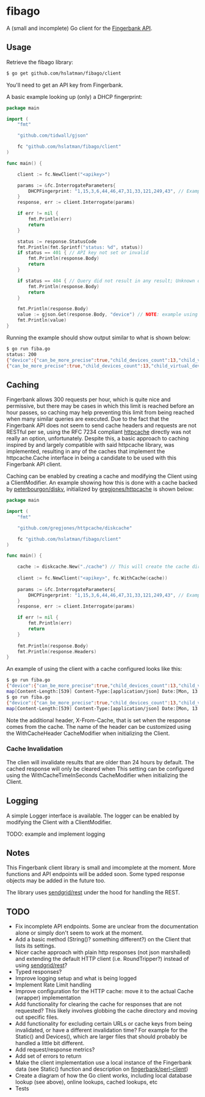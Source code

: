 # fibago

A (small and incomplete) Go client for the [Fingerbank API](https://api.fingerbank.org/).

## Usage

Retrieve the fibago library:

```bash
$ go get github.com/hslatman/fibago/client
```

You'll need to get an API key from Fingerbank.

A basic example looking up (only) a DHCP fingerprint:

```go
package main

import (
	"fmt"

	"github.com/tidwall/gjson"

	fc "github.com/hslatman/fibago/client"
)

func main() {

	client := fc.NewClient("<apikey>")

	params := &fc.InterrogateParameters{
		DHCPFingerprint: "1,15,3,6,44,46,47,31,33,121,249,43", // Example DHCP fingerprint
	}
	response, err := client.Interrogate(params) 

	if err != nil {
		fmt.Println(err)
		return
	}

	status := response.StatusCode
	fmt.Println(fmt.Sprintf("status: %d", status))
	if status == 401 { // API key not set or invalid
		fmt.Println(response.Body)
		return
	}

	if status == 404 { // Query did not result in any result; Unknown device
		fmt.Println(response.Body)
		return
	}

	fmt.Println(response.Body)
	value := gjson.Get(response.Body, "device") // NOTE: example using gjson for extracting values from JSON
	fmt.Println(value)
}
```

Running the example should show output similar to what is shown below:

```bash
$ go run fiba.go
status: 200
{"device":{"can_be_more_precise":true,"child_devices_count":13,"child_virtual_devices_count":5,"created_at":"2014-09-09T15:09:50.000Z","id":1,"name":"Windows OS","parent_id":16879,"parents":[{"created_at":"2017-09-14T18:41:06.000Z","id":16879,"name":"Operating System","parent_id":null,"updated_at":"2020-04-09T06:58:16.000Z","virtual_parent_id":null}],"updated_at":"2020-02-08T07:38:14.000Z","virtual_parent_id":null},"device_name":"Operating System/Windows OS","request_id":"b41dbcb2-11c7-45e3-a08c-6ab72a478c8c","score":87,"version":""}
{"can_be_more_precise":true,"child_devices_count":13,"child_virtual_devices_count":5,"created_at":"2014-09-09T15:09:50.000Z","id":1,"name":"Windows OS","parent_id":16879,"parents":[{"created_at":"2017-09-14T18:41:06.000Z","id":16879,"name":"Operating System","parent_id":null,"updated_at":"2020-04-09T06:58:16.000Z","virtual_parent_id":null}],"updated_at":"2020-02-08T07:38:14.000Z","virtual_parent_id":null}
```

## Caching

Fingerbank allows 300 requests per hour, which is quite nice and permissive, but there may be cases in which this limit is reached before an hour passes, so caching may help preventing this limit from being reached when many similar queries are executed.
Due to the fact that the Fingerbank API does not seem to send cache headers and requests are not RESTful per se, using the RFC 7234 compliant [httpcache](https://github.com/gregjones/httpcache) directly was not really an option, unfortunately.
Despite this, a basic approach to caching inspired by and largely compatible with said httpcache library, was implemented, resulting in any of the caches that implement the httpcache.Cache interface in being a candidate to be used with this Fingerbank API client.

Caching can be enabled by creating a cache and modifying the Client using a ClientModifier.
An example showing how this is done with a cache backed by [peterbourgon/diskv](https://github.com/peterbourgon/diskv), initialized by [gregjones/httpcache](https://github.com/gregjones/httpcache/diskcache) is shown below:

```go
package main

import (
	"fmt"

	"github.com/gregjones/httpcache/diskcache"

	fc "github.com/hslatman/fibago/client"
)

func main() {

    cache := diskcache.New("./cache") // This will create the cache directory in the current working directory
    
    client := fc.NewClient("<apikey>", fc.WithCache(cache))
	
	params := &fc.InterrogateParameters{
		DHCPFingerprint: "1,15,3,6,44,46,47,31,33,121,249,43", // Example DHCP fingerprint
	}
    response, err := client.Interrogate(params) 

	if err != nil {
		fmt.Println(err)
		return
    }
    
    fmt.Println(response.Body)
    fmt.Println(response.Headers)
}
```

An example of using the client with a cache configured looks like this:

```bash
$ go run fiba.go
{"device":{"can_be_more_precise":true,"child_devices_count":13,"child_virtual_devices_count":5,"created_at":"2014-09-09T15:09:50.000Z","id":1,"name":"Windows OS","parent_id":16879,"parents":[{"created_at":"2017-09-14T18:41:06.000Z","id":16879,"name":"Operating System","parent_id":null,"updated_at":"2020-04-09T06:58:16.000Z","virtual_parent_id":null}],"updated_at":"2020-02-08T07:38:14.000Z","virtual_parent_id":null},"device_name":"Operating System/Windows OS","request_id":"cefc1482-7775-43cb-b4fc-f8526f88a6fa","score":87,"version":""}
map[Content-Length:[539] Content-Type:[application/json] Date:[Mon, 13 Apr 2020 14:50:46 GMT] Server:[Caddy Caddy Caddy]]
$ go run fiba.go
{"device":{"can_be_more_precise":true,"child_devices_count":13,"child_virtual_devices_count":5,"created_at":"2014-09-09T15:09:50.000Z","id":1,"name":"Windows OS","parent_id":16879,"parents":[{"created_at":"2017-09-14T18:41:06.000Z","id":16879,"name":"Operating System","parent_id":null,"updated_at":"2020-04-09T06:58:16.000Z","virtual_parent_id":null}],"updated_at":"2020-02-08T07:38:14.000Z","virtual_parent_id":null},"device_name":"Operating System/Windows OS","request_id":"cefc1482-7775-43cb-b4fc-f8526f88a6fa","score":87,"version":""}
map[Content-Length:[539] Content-Type:[application/json] Date:[Mon, 13 Apr 2020 14:50:46 GMT] Server:[Caddy Caddy Caddy] X-From-Cache:[1]]
```

Note the additional header, X-From-Cache, that is set when the response comes from the cache.
The name of the header can be customized using the WithCacheHeader CacheModifier when initializing the Client.

### Cache Invalidation

The clien will invalidate results that are older than 24 hours by default.
The cached response will only be cleared when 
This setting can be configured using the WithCacheTimeInSeconds CacheModifier when initializing the Client.

## Logging

A simple Logger interface is available.
The logger can be enabled by modifying the Client with a ClientModifier.

TODO: example and implement logging

## Notes

This Fingerbank client library is small and imcomplete at the moment.
More functions and API endpoints will be added soon.
Some typed response objects may be added in the future too.

The library uses [sendgrid/rest](https://github.com/sendgrid/rest) under the hood for handling the REST.

## TODO

* Fix incomplete API endpoints. Some are unclear from the documentation alone or simply don't seem to work at the moment.
* Add a basic method (String()? something different?) on the Client that lists its settings.
* Nicer cache approach with plain http responses (not json marshalled) and extending the default HTTP client (i.e. RoundTripper?) instead of using [sendgrid/rest](https://github.com/sendgrid/rest)?
* Typed responses?
* Improve logging setup and what is being logged
* Implement Rate Limit handling
* Improve configuration for the HTTP cache: move it to the actual Cache (wrapper) implementation
* Add functionality for clearing the cache for responses that are not requested? This likely involves globbing the cache directory and moving out specific files.
* Add functionality for excluding certain URLs or cache keys from being invalidated, or have a different invalidation time? For example for the Static() and Devices(), which are larger files that should probably be handled a little bit different.
* Add request/response metrics?
* Add set of errors to return
* Make the client implementation use a local instance of the Fingerbank data (see Static() function and description on [fingerbank/perl-client](https://github.com/fingerbank/perl-client/blob/master/client-development-guidelines.md))
* Create a diagram of how the Go client works, including local database lookup (see above), online lookups, cached lookups, etc
* Tests
